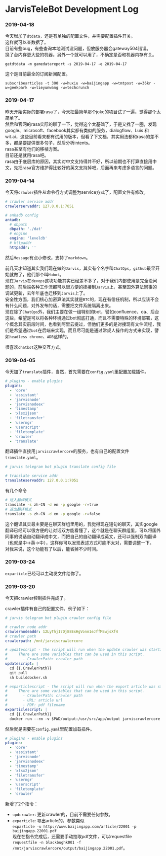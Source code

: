 # JarvisTeleBot Development Log

### 2019-04-18

今天增加了``dtdata``，还是有单独的配置文件，并需要配置插件开关。  
这样就可以查数据了。  
目前有些bug，有些查询本地测试没问题，但放服务器会gateway504错误。  
换了台内存更大些的机器，另外一个就可以用了，不确定是否和机器内存有关。

```
getdtdata -m gamedatareport -s 2019-04-17 -e 2019-04-17
```

这个是目前最全的订阅新闻配置。

```
subscribearticles -t 300 -w=huxiu -w=baijingapp -w=tmtpost -w=36kr -w=geekpark -w=lieyunwang -w=techcrunch
```

### 2019-04-17

昨天开始实际的部署rasa了，今天把最简单那个joke的项目试了一遍，觉得那个太简单了。  
然后和官网的rasa实际的聊了一下，觉得这个太基础了，于是又找了一圈，发现google、microsoft、facebook其实都有类似的服务，dialogflow、Luis 和 wit.ai，这些目前看来都有试用的版本，但看了下文档，其实用法都和rasa的差不多，都是要提供很多句子，然后分析intents。  
rasa甚至有他们的移植方案。  
目前还是就用rasa吧。  
rasa由于底层库的原因，其实对中文支持得并不好，所以前期也不打算直接用中文，先把rasa官方维护得比较好的英文支持掉吧，后面再来考虑多语言的问题。

### 2019-04-14

今天将``crawler``插件从命令行方式调整为service方式了，配置文件有修改。

```yaml
# crawler service addr
crawlerservaddr: 127.0.0.1:7051

# ankadb config
ankadb:
  # dbpath
  dbpath: './dat'
  # engine
  engine: 'leveldb'
  # httpaddr
  httpaddr: ''
```

然后``Message``有点小修改，支持了``markdown``。

前几天才知道其实我们现在做的``Jarvis``，其实有个名字叫``ChatOps``，``github``最早开始就做了，他们那个叫``Hubot``。  
现在``Jarvis``在``devops``这块功能其实已经差不多了，对于我们内部使用是完全没问题的，前后端各种工作流都可以很方便的挂接到``Jarvis``上，甚至国外算法同事的调试更新，去年年底也迁移到``Jarvis``上了。  
安全性方面，我们核心加密算法其实就是``BTC``的，现在有信任机制，所以应该不会有什么问题，对外发布的话，需要把文件系统隔离出来。  
现在除了``ChatOps``外，我们主要在做一组特别的bot，譬如confluence、oa、后台这些，希望是可以将各种环境通过bot彻底打通，而且不需要特殊的环境部署，这个概念其实前段时间，也看到阿里云提过，但他们更多的是对接现有文件流程，我们是希望通过``bot``在后端来实现，而且尽可能是通过常规人操作的方式来实现，譬如``headless chrome``、``ADB``这样的。  

很喜欢``chatbot``这种交互方式。

### 2019-04-05

今天加了``translate``插件，当然，首先需要在``config.yaml``里配置加载插件。

``` yaml
# plugins - enable plugins
plugins:
  - 'core'
  - 'assistant'
  - 'jarvisnode'
  - 'jarvisnodeex'
  - 'timestamp'
  - 'xlsx2json'
  - 'filetransfer'
  - 'usermgr'
  - 'userscript'
  - 'filetemplate'
  - 'crawler'
  - 'translate'
```

翻译插件直接用``jarviscrawlercore``的服务，也有自己的配置文件``translate.yaml``。

``` yaml
# jarvis telegram bot plugin translate config file

# translate service addr
translateservaddr: 127.0.0.1:7051
```


有几个命令

``` sh
# 进入翻译模式
translate -s zh-CN -d en -p google -r=true
# 退出翻译模式
translate -s zh-CN -d en -p google -r=false
```

这个翻译其实最主要是在聊天群组里用的，我觉得现在短句的聊天，其实google翻译已经可以很方便的让对话双方能看懂了，这个就是在聊天群组里，可以将国外同事的说话自动翻译成中文，而把自己的自动翻译成英文，还可以强制双向翻译（也就是中->英->中），这样你可以发现表述方式可能不太对，需要调整一下。  
对我来说，这个功能有了以后，能省掉不少时间。

### 2019-03-24

``exparticle``已经可以主动发文件给你了。

### 2019-03-20

今天把crawler控制插件完成了。  

crawler插件有自己的配置文件，例子如下：

``` yaml
# jarvis telegram bot plugin crawler config file

# crawler node addr
crawlernodeaddr: 12LyThj17Dj88EsHgVonn1eJffMSwjsXf4
# crawler path
crawlerpath: /mnt/jarviscrawlercore

# updatescript - the script will run when the update crawler was starting.  
#     There are some variables that can be used in this script.
#       - CrawlerPath: crawler path
updatescript: |
  cd {{.CrawlerPath}}
  git pull
  sh builddocker.sh

# exparticlescript - the script will run when the export article was starting.  
#     There are some variables that can be used in this script.
#       - CrawlerPath: crawler path
#       - URL: article url
#       - PDF: pdf filename
exparticlescript: |
  cd {{.CrawlerPath}}
  docker run --rm -v $PWD/output:/usr/src/app/output jarviscrawlercore node ./bin/jarviscrawler.js exparticle {{.URL}} -p ./output/{{.PDF}} -f A4
```

然后就是需要在``config.yaml``里配置加载插件。

``` yaml
# plugins - enable plugins
plugins:
  - 'core'
  - 'assistant'
  - 'jarvisnode'
  - 'jarvisnodeex'
  - 'timestamp'
  - 'xlsx2json'
  - 'filetransfer'
  - 'usermgr'
  - 'userscript'
  - 'filetemplate'
  - 'crawler'
```

新增了2个指令：

- ``updcrawler``: 更新crawler的，目前不需要任何参数。
- ``exparticle``: 导出article的，参数类似  
``exparticle -u http://www.baijingapp.com/article/22001 -p baijingapp.22001.pdf``  
现在在指令完成后，还需要手动拉取pdf文件，可以requestfile  
``requestfile -n blackbughk001 -f /mnt/jarviscrawlercore/output/baijingapp.22001.pdf``。

